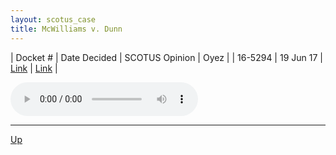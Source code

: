 ```yaml
---
layout: scotus_case
title: McWilliams v. Dunn
---
```


| Docket # | Date Decided | SCOTUS Opinion | Oyez |
| 16-5294 | 19 Jun 17 | [Link](https://www.supremecourt.gov/opinions/preliminaryprint/582US1PP_Web.pdf#page=206) | [Link](https://www.oyez.org/cases/2016/16-5294) |

<audio controls>
   <source src='./resources/16-5294.mp3' type='audio/mpeg'>
</audio>

<object data='./resources/16-5294.pdf' type='application/pdf'></object>

---

[Up](./README.md)